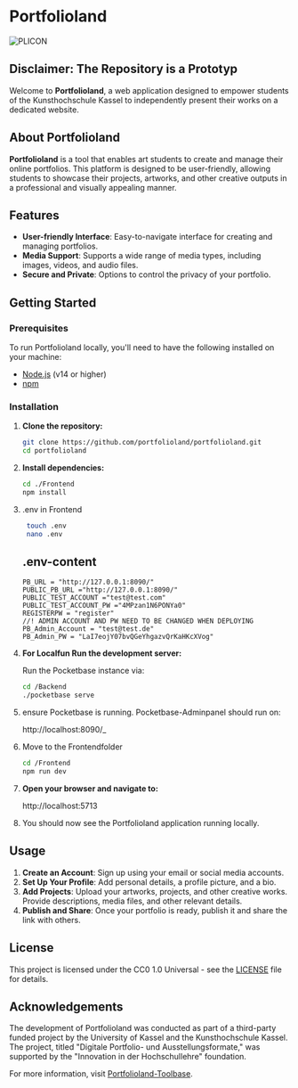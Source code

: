 # Portfolioland

![PLICON](https://github.com/portfolioland-a-1/portfolioland/assets/170711089/26815579-c62e-4c6e-a24c-7873985d8e72)

## Disclaimer: The Repository is a Prototyp

Welcome to **Portfolioland**, a web application designed to empower students of the Kunsthochschule Kassel to independently present their works on a dedicated website.

## About Portfolioland

**Portfolioland** is a tool that enables art students to create and manage their online portfolios. This platform is designed to be user-friendly, allowing students to showcase their projects, artworks, and other creative outputs in a professional and visually appealing manner.

## Features

- **User-friendly Interface**: Easy-to-navigate interface for creating and managing portfolios.
- **Media Support**: Supports a wide range of media types, including images, videos, and audio files.
- **Secure and Private**: Options to control the privacy of your portfolio.

## Getting Started

### Prerequisites

To run Portfolioland locally, you'll need to have the following installed on your machine:

- [Node.js](https://nodejs.org/) (v14 or higher)
- [npm](https://www.npmjs.com/) 

### Installation

1. **Clone the repository:**

    ```bash
    git clone https://github.com/portfolioland/portfolioland.git
    cd portfolioland
    ```

2. **Install dependencies:**

    ```bash
    cd ./Frontend
    npm install
    ```
3. .env in Frontend
   ```bash
    touch .env
    nano .env
   ```
   ## .env-content
   ```JS
   PB_URL = "http://127.0.0.1:8090/"
   PUBLIC_PB_URL ="http://127.0.0.1:8090/"
   PUBLIC_TEST_ACCOUNT ="test@test.com"
   PUBLIC_TEST_ACCOUNT_PW ="4MPzan1N6PONYa0"
   REGISTERPW = "register"
   //! ADMIN ACCOUNT AND PW NEED TO BE CHANGED WHEN DEPLOYING
   PB_Admin_Account = "test@test.de"
   PB_Admin_PW = "LaI7eojY07bvQGeYhgazvQrKaHKcXVog"
   ```

1. **For Localfun Run the development server:**
   
   Run the Pocketbase instance via:
    ``` bash
    cd /Backend
    ./pocketbase serve
    ```
5. ensure Pocketbase is running. Pocketbase-Adminpanel should run on:  
   
    http://localhost:8090/_

6. Move to the Frontendfolder
    ```bash
    cd /Frontend
    npm run dev 
    ```

7. **Open your browser and navigate to:**
   
    http://localhost:5713


8. You should now see the Portfolioland application running locally.

## Usage

1. **Create an Account**: Sign up using your email or social media accounts.
2. **Set Up Your Profile**: Add personal details, a profile picture, and a bio.
3. **Add Projects**: Upload your artworks, projects, and other creative works. Provide descriptions, media files, and other relevant details.
4. **Publish and Share**: Once your portfolio is ready, publish it and share the link with others.

## License

This project is licensed under the CC0 1.0 Universal - see the [LICENSE](LICENSE) file for details.

## Acknowledgements

The development of Portfolioland was conducted as part of a third-party funded project by the University of Kassel and the Kunsthochschule Kassel. The project, titled "Digitale Portfolio- und Ausstellungsformate," was supported by the "Innovation in der Hochschullehre" foundation.

For more information, visit [Portfolioland-Toolbase](https://toolbase.portfolioland.org).
